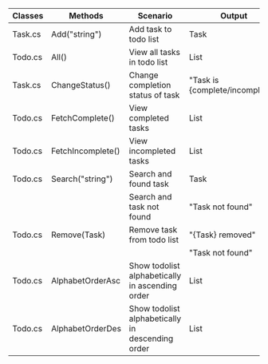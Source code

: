 | Classes | Methods           | Scenario                                         | Output                          |   |
|---------|-------------------|--------------------------------------------------|---------------------------------|---|
| Task.cs | Add("string")     | Add task to todo list                            | Task                            |   |
| Todo.cs | All()             | View all tasks in todo list                      | List<Task>                      |   |
| Task.cs | ChangeStatus()    | Change completion status of task                 | "Task is {complete/incomplete}" |   |
| Todo.cs | FetchComplete()   | View completed tasks                             | List<Task>                     |   |
| Todo.cs | FetchIncomplete() | View incompleted tasks                           | List<Task>                      |   |
| Todo.cs | Search("string")  | Search and found task                            | Task                            |   |
|         |                   | Search and task not found                        | "Task not found"                |   |
| Todo.cs | Remove(Task)      | Remove task from todo list                       | "{Task} removed"                |   |
|         |                   |                                                  | "Task not found"                |   |
| Todo.cs | AlphabetOrderAsc  | Show todolist alphabetically in ascending order  | List<Task>                      |   |
| Todo.cs | AlphabetOrderDes  | Show todolist alphabetically in descending order | List<Task>                      |   |
